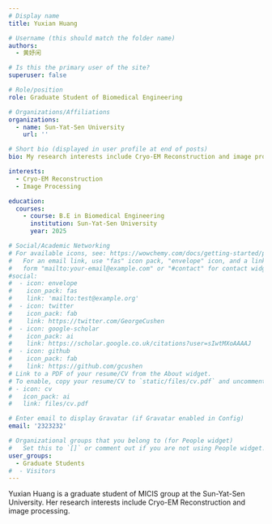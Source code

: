 ```yaml
---
# Display name
title: Yuxian Huang

# Username (this should match the folder name)
authors:
  - 黄妤闲

# Is this the primary user of the site?
superuser: false

# Role/position
role: Graduate Student of Biomedical Engineering

# Organizations/Affiliations
organizations:
  - name: Sun-Yat-Sen University
    url: ''

# Short bio (displayed in user profile at end of posts)
bio: My research interests include Cryo-EM Reconstruction and image processing.

interests:
  - Cryo-EM Reconstruction
  - Image Processing

education:
  courses:
    - course: B.E in Biomedical Engineering
      institution: Sun-Yat-Sen University
      year: 2025

# Social/Academic Networking
# For available icons, see: https://wowchemy.com/docs/getting-started/page-builder/#icons
#   For an email link, use "fas" icon pack, "envelope" icon, and a link in the
#   form "mailto:your-email@example.com" or "#contact" for contact widget.
#social:
#  - icon: envelope
#    icon_pack: fas
#    link: 'mailto:test@example.org'
#  - icon: twitter
#    icon_pack: fab
#    link: https://twitter.com/GeorgeCushen
#  - icon: google-scholar
#    icon_pack: ai
#    link: https://scholar.google.co.uk/citations?user=sIwtMXoAAAAJ
#  - icon: github
#    icon_pack: fab
#    link: https://github.com/gcushen
# Link to a PDF of your resume/CV from the About widget.
# To enable, copy your resume/CV to `static/files/cv.pdf` and uncomment the lines below.
# - icon: cv
#   icon_pack: ai
#   link: files/cv.pdf

# Enter email to display Gravatar (if Gravatar enabled in Config)
email: '2323232'

# Organizational groups that you belong to (for People widget)
#   Set this to `[]` or comment out if you are not using People widget.
user_groups:
  - Graduate Students
#  - Visitors
---
```


Yuxian Huang is a graduate student of MICIS group at the Sun-Yat-Sen University. Her research interests include Cryo-EM Reconstruction and image processing.



